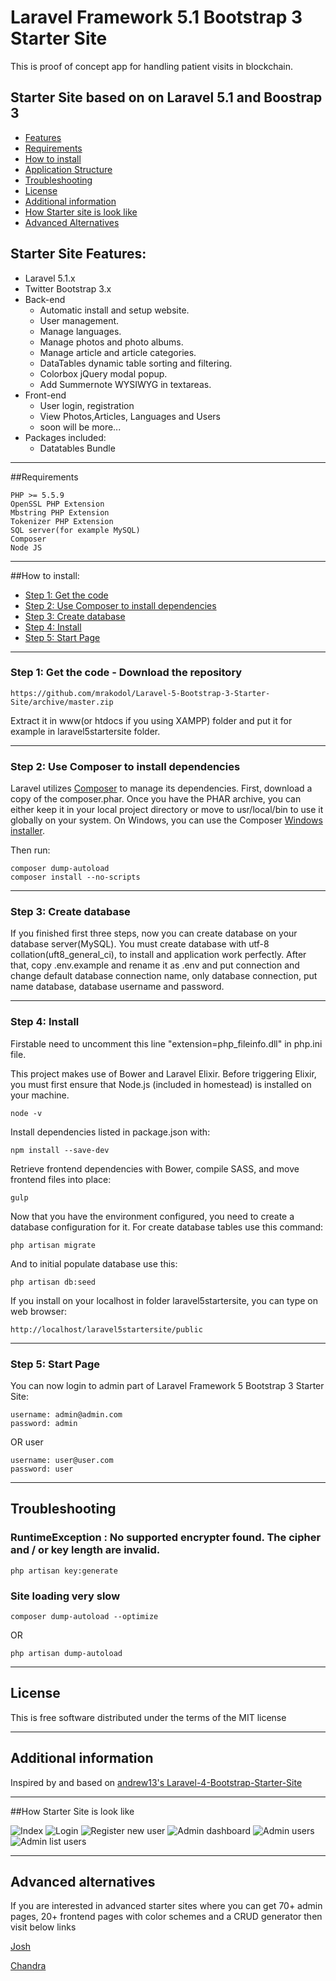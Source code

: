 # Laravel Framework 5.1  Bootstrap 3 Starter Site

This is  proof of concept app for handling patient visits in blockchain.

## Starter Site based on on Laravel 5.1 and Boostrap 3
* [Features](#feature1)
* [Requirements](#feature2)
* [How to install](#feature3)
* [Application Structure](#feature4)
* [Troubleshooting](#feature5)
* [License](#feature6)
* [Additional information](#feature7)
* [How Starter site is look like](#feature8)
* [Advanced Alternatives](#feature9)

<a name="feature1"></a>
## Starter Site Features:
* Laravel 5.1.x
* Twitter Bootstrap 3.x
* Back-end
	* Automatic install and setup website.
	* User management.
	* Manage languages.
	* Manage photos and photo albums.
	* Manage article and article categories.
    * DataTables dynamic table sorting and filtering.
    * Colorbox jQuery modal popup.
    * Add Summernote WYSIWYG in textareas.
* Front-end
	* User login, registration
	* View Photos,Articles, Languages and Users
	* soon will be more...
* Packages included:
	* Datatables Bundle

-----
<a name="feature2"></a>
##Requirements

	PHP >= 5.5.9
	OpenSSL PHP Extension
	Mbstring PHP Extension
	Tokenizer PHP Extension
	SQL server(for example MySQL)
	Composer
	Node JS

-----
<a name="feature3"></a>
##How to install:
* [Step 1: Get the code](#step1)
* [Step 2: Use Composer to install dependencies](#step2)
* [Step 3: Create database](#step3)
* [Step 4: Install](#step4)
* [Step 5: Start Page](#step5)

-----
<a name="step1"></a>
### Step 1: Get the code - Download the repository

    https://github.com/mrakodol/Laravel-5-Bootstrap-3-Starter-Site/archive/master.zip

Extract it in www(or htdocs if you using XAMPP) folder and put it for example in laravel5startersite folder.

-----
<a name="step2"></a>
### Step 2: Use Composer to install dependencies

Laravel utilizes [Composer](http://getcomposer.org/) to manage its dependencies. First, download a copy of the composer.phar.
Once you have the PHAR archive, you can either keep it in your local project directory or move to
usr/local/bin to use it globally on your system.
On Windows, you can use the Composer [Windows installer](https://getcomposer.org/Composer-Setup.exe).

Then run:

    composer dump-autoload
    composer install --no-scripts

-----
<a name="step3"></a>
### Step 3: Create database

If you finished first three steps, now you can create database on your database server(MySQL). You must create database
with utf-8 collation(uft8_general_ci), to install and application work perfectly.
After that, copy .env.example and rename it as .env and put connection and change default database connection name, only database connection, put name database, database username and password.

-----
<a name="step4"></a>
### Step 4: Install

Firstable need to uncomment this line "extension=php_fileinfo.dll" in php.ini file.

This project makes use of Bower and Laravel Elixir. Before triggering Elixir, you must first ensure that Node.js (included in homestead) is installed on your machine.

    node -v

Install dependencies listed in package.json with:

    npm install --save-dev

Retrieve frontend dependencies with Bower, compile SASS, and move frontend files into place:

    gulp

Now that you have the environment configured, you need to create a database configuration for it. For create database tables use this command:

    php artisan migrate

And to initial populate database use this:

    php artisan db:seed

If you install on your localhost in folder laravel5startersite, you can type on web browser:

	http://localhost/laravel5startersite/public
-----
<a name="step5"></a>
### Step 5: Start Page

You can now login to admin part of Laravel Framework 5  Bootstrap 3 Starter Site:

    username: admin@admin.com
    password: admin
OR user

    username: user@user.com
    password: user

-----
<a name="feature5"></a>
## Troubleshooting

### RuntimeException : No supported encrypter found. The cipher and / or key length are invalid.

    php artisan key:generate

### Site loading very slow

	composer dump-autoload --optimize
OR

    php artisan dump-autoload

-----
<a name="feature6"></a>
## License

This is free software distributed under the terms of the MIT license

-----
<a name="feature7"></a>
## Additional information

Inspired by and based on [andrew13's Laravel-4-Bootstrap-Starter-Site](https://github.com/andrew13/Laravel-4-Bootstrap-Starter-Site)

----
<a name="feature8"></a>
##How Starter Site is look like

![Index](http://i57.tinypic.com/2yug28x.jpg)
![Login](http://i58.tinypic.com/r7p4et.jpg)
![Register new user](http://i61.tinypic.com/fvcz5x.jpg)
![Admin dashboard](http://i58.tinypic.com/b9g2g1.jpg)
![Admin users](http://i60.tinypic.com/301hemp.jpg)
![Admin list users](http://i58.tinypic.com/2ujl5dh.jpg)

----
<a name="feature9"></a>
## Advanced alternatives
If you are interested in advanced starter sites where you can get 70+ admin pages, 20+ frontend pages with color schemes and a CRUD generator then visit below links

[Josh](http://goo.gl/Mnhunr)

[Chandra](http://goo.gl/hk4ut3)
